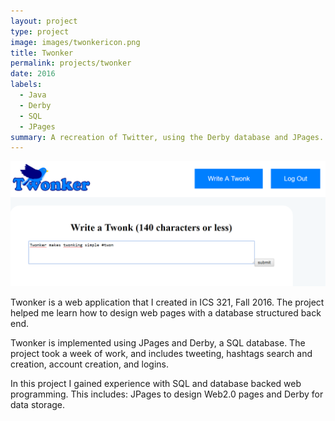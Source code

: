 ```yaml
---
layout: project
type: project
image: images/twonkericon.png
title: Twonker
permalink: projects/twonker
date: 2016
labels:
  - Java
  - Derby
  - SQL
  - JPages
summary: A recreation of Twitter, using the Derby database and JPages.
---
```


<img class="ui large rounded image center floated" src="../images/twonker1.png">

Twonker is a web application that I created in ICS 321, Fall 2016. The project helped me learn how to design web pages with a database structured back end. 

Twonker is implemented using JPages and Derby, a SQL database. The project took a week of work, and includes tweeting, hashtags search and creation, account creation, and logins.

In this project I gained experience with SQL and database backed web programming. This includes: JPages to design Web2.0 pages and Derby for data storage.
